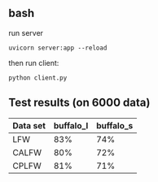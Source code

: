 ## bash
run server 
```
uvicorn server:app --reload
```

then run client:
```
python client.py
```
## Test results (on 6000 data)

| Data set | buffalo_l | buffalo_s |
| ---------| ---------| ---------|
| LFW| 83%| 74% |
| CALFW | 80% | 72% |
| CPLFW | 81% | 71% |
